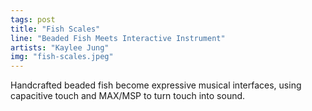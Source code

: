 ```yaml
---
tags: post
title: "Fish Scales"
line: "Beaded Fish Meets Interactive Instrument"
artists: "Kaylee Jung"
img: "fish-scales.jpeg"
---
```


Handcrafted beaded fish become expressive musical interfaces, using capacitive touch and MAX/MSP to turn touch into sound.